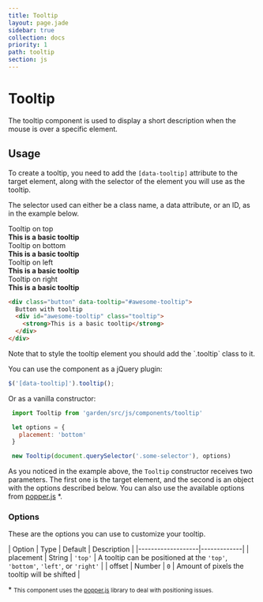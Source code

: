 ```yaml
---
title: Tooltip
layout: page.jade
sidebar: true
collection: docs
priority: 1
path: tooltip
section: js
---
```


# Tooltip
<p class="lead">
  The tooltip component is used to display a short description when the mouse is over a specific element.
</p>

## Usage

To create a tooltip, you need to add the `[data-tooltip]` attribute to the target element, along with the selector of the element you will use as the tooltip.

The selector used can either be a class name, a data attribute, or an ID, as in the example below.

<div class="example example-code">
  <div class="button" data-tooltip="#top">
    Tooltip on top
    <div id="top" class="tooltip">
      <strong>This is a basic tooltip</strong>
    </div>
  </div>

  <div class="button" data-tooltip="#bottom">
    Tooltip on bottom
    <div id="bottom" class="tooltip">
      <strong>This is a basic tooltip</strong>
    </div>
  </div>

  <div class="button" data-tooltip="#left">
    Tooltip on left
    <div id="left" class="tooltip">
      <strong>This is a basic tooltip</strong>
    </div>
  </div>

  <div class="button" data-tooltip="#right">
    Tooltip on right
    <div id="right" class="tooltip">
      <strong>This is a basic tooltip</strong>
    </div>
  </div>
</div>

```html
<div class="button" data-tooltip="#awesome-tooltip">
  Button with tooltip
  <div id="awesome-tooltip" class="tooltip">
    <strong>This is a basic tooltip</strong>
  </div>
</div>
```

<p class="notification notification-warning">
  Note that to style the tooltip element you should add the `.tooltip` class to it.
</p>

You can use the component as a jQuery plugin:

```js
$('[data-tooltip]').tooltip();
```

Or as a vanilla constructor:

```js
 import Tooltip from 'garden/src/js/components/tooltip'

 let options = {
   placement: 'bottom'
 }

 new Tooltip(document.querySelector('.some-selector'), options)
```

As you noticed in the example above, the `Tooltip` constructor receives two parameters. The first one is the target element, and the second is an object with the options described below. You can also use the available options from [popper.js](https://popper.js.org/documentation.html#new_Popper) \*.

### Options

These are the options you can use to customize your tooltip.

| Option            | Type | Default | Description |
|-------------------|-------------|
| placement  | String | `'top'` | A tooltip can be positioned at the `'top'`, `'bottom'`, `'left'`, or `'right'` |
| offset | Number | `0` | Amount of pixels the tooltip will be shifted |


\*
<small>
  This component uses the [popper.js](http://popper.js.org/) library to deal with positioning issues.
</small>
